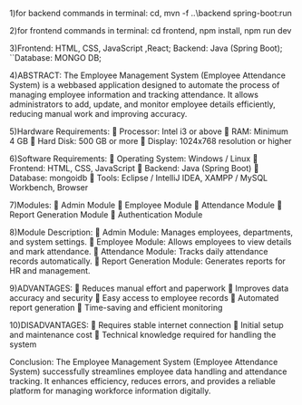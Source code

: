 1)for backend commands in terminal:
cd,
mvn -f ..\backend spring-boot:run


2)for frontend commands in terminal:
cd frontend,
npm install,
npm run dev
                                                                                                                             
3)Frontend: HTML, CSS, JavaScript ,React;
Backend: Java (Spring Boot);
``Database: MONGO DB;
                           

4)ABSTRACT:
The Employee Management System
(Employee Attendance System) is a webbased application designed to automate
the process of managing employee
information and tracking attendance. It
allows administrators to add, update, and
monitor employee details efficiently,
reducing manual work and improving
accuracy.


5)Hardware Requirements:
 Processor: Intel i3 or above
 RAM: Minimum 4 GB
 Hard Disk: 500 GB or more
 Display: 1024x768 resolution or higher


6)Software Requirements:
 Operating System: Windows / Linux
 Frontend: HTML, CSS, JavaScript
 Backend: Java (Spring Boot)
 Database: mongoidb
 Tools: Eclipse / IntelliJ IDEA, XAMPP
/ MySQL Workbench, Browser


7)Modules:
 Admin Module
 Employee Module
 Attendance Module
 Report Generation Module
 Authentication Module


8)Module Description:
 Admin Module: Manages employees,
departments, and system settings.
 Employee Module: Allows employees
to view details and mark
attendance.
 Attendance Module: Tracks daily
attendance records automatically.
 Report Generation Module:
Generates reports for HR and
management.


9)ADVANTAGES:
 Reduces manual effort and paperwork
 Improves data accuracy and security
 Easy access to employee records
 Automated report generation
 Time-saving and efficient monitoring

10)DISADVANTAGES:
 Requires stable internet connection
 Initial setup and maintenance cost
 Technical knowledge required for
handling the system

Conclusion:
The Employee Management System
(Employee Attendance System)
successfully streamlines employee
data handling and attendance
tracking. It enhances efficiency,
reduces errors, and provides a
reliable platform for managing
workforce information digitally.
